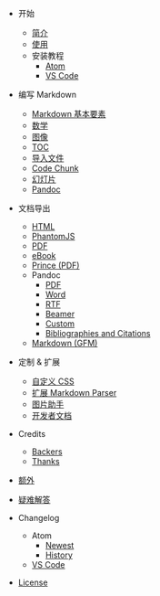 - 开始
  - [简介](zh-cn/)
  - [使用](zh-cn/usages.md)
  - 安装教程
    - [Atom](zh-cn/installation.md)
    - [VS Code](zh-cn/vscode-installation.md)

- 编写 Markdown
  - [Markdown 基本要素](zh-cn/markdown-basics.md)
  - [数学](zh-cn/math.md)
  - [图像](zh-cn/diagrams.md)
  - [TOC](zh-cn/toc.md)
  - [导入文件](zh-cn/file-imports.md)
  - [Code Chunk](zh-cn/code-chunk.md)
  - [幻灯片](zh-cn/presentation.md)
  - [Pandoc](zh-cn/pandoc.md)

- 文档导出
  - [HTML](zh-cn/html.md)
  - [PhantomJS](zh-cn/phantomjs.md)
  - [PDF](zh-cn/pdf.md)
  - [eBook](zh-cn/ebook.md)
  - [Prince (PDF)](zh-cn/prince.md)
  - Pandoc
    - [PDF](zh-cn/pandoc-pdf.md)
    - [Word](zh-cn/pandoc-word.md)
    - [RTF](zh-cn/pandoc-rtf.md)
    - [Beamer](zh-cn/pandoc-beamer.md)
    - [Custom](zh-cn/pandoc-custom.md)
    - [Bibliographies and Citations](zh-cn/pandoc-bibliographies-and-citations.md)
  - [Markdown (GFM)](zh-cn/markdown.md)

- 定制 & 扩展
  - [自定义 CSS](zh-cn/customize-css.md)
  - [扩展 Markdown Parser](zh-cn/extend-parser.md)
  - [图片助手](zh-cn/image-helper.md)
  - [开发者文档](developer.md)

- Credits
  - [Backers](backers.md)
  - [Thanks](thanks.md)

- [额外](zh-cn/extra.md)

- [疑难解答](zh-cn/faq.md)

- Changelog
  - Atom
    - [Newest](newest.md)
    - [History](history.md)
  - [VS Code](https://github.com/shd101wyy/vscode-markdown-preview-enhanced/releases)

- [License](LICENSE.md)